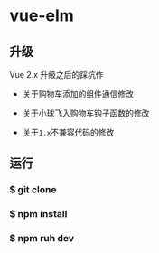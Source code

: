 # vue-elm

## 升级

Vue 2.x 升级之后的踩坑作

- 关于购物车添加的组件通信修改

- 关于小球飞入购物车钩子函数的修改

- 关于`1.x`不兼容代码的修改

## 运行

### $ git clone

### $ npm install

### $ npm ruh dev
